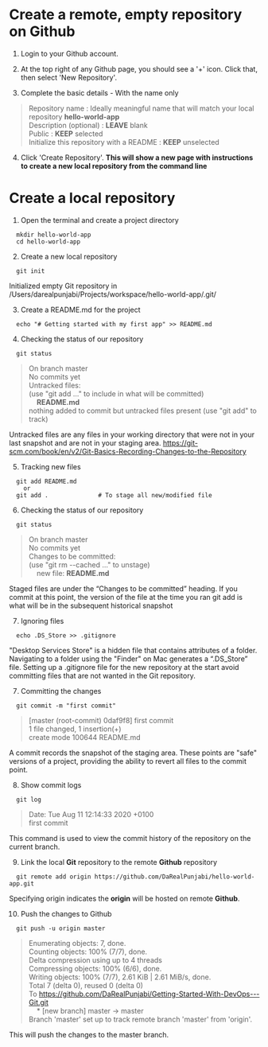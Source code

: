 # Create a remote, empty repository on Github

1. Login to your Github account.

2. At the top right of any Github page, you should see a '+' icon. Click that, then select 'New Repository'.

3. Complete the basic details - With the name only

> Repository name : Ideally meaningful name that will match your local repository **hello-world-app** <br />
> Description (optional) : **LEAVE** blank <br />
> Public : **KEEP** selected <br />
> Initialize this repository with a README : **KEEP** unselected <br />

4. Click 'Create Repository'. **This will show a new page with instructions to create a new local repository from the command line**


# Create a local repository

1. Open the terminal and create a project directory
```
  mkdir hello-world-app
  cd hello-world-app
```

2. Create a new local repository
```
  git init
```

Initialized empty Git repository in /Users/darealpunjabi/Projects/workspace/hello-world-app/.git/

3. Create a README.md for the project
```
  echo "# Getting started with my first app" >> README.md
```

4. Checking the status of our repository
```
  git status
```

> On branch master <br />
> No commits yet <br />
> Untracked files: <br />
> (use "git add <file>..." to include in what will be committed) <br />
> &nbsp;&nbsp;&nbsp;&nbsp;**README.md** <br />
> nothing added to commit but untracked files present (use "git add" to track) <br />

Untracked files are any files in your working directory that were not in your last snapshot and are not in your staging area.
https://git-scm.com/book/en/v2/Git-Basics-Recording-Changes-to-the-Repository

5. Tracking new files
```
  git add README.md
    or
  git add .              # To stage all new/modified file
```

6. Checking the status of our repository
```
  git status
```

> On branch master <br />
> No commits yet <br />
> Changes to be committed: <br />
> (use "git rm --cached <file>..." to unstage) <br />
> &nbsp;&nbsp;&nbsp;&nbsp;new file:   **README.md** <br />

Staged files are under the “Changes to be committed” heading. If you commit at this point, the version of the file at the time you ran git add is what will be in the subsequent historical snapshot

7. Ignoring files
```
  echo .DS_Store >> .gitignore
```

"Desktop Services Store" is a hidden file that contains attributes of a folder. Navigating to a folder using the "Finder" on Mac generates a “.DS_Store” file. Setting up a .gitignore file for the new repository at the start avoid committing files that are not wanted in the Git repository.

7. Committing the changes
```
  git commit -m "first commit"
```


> [master (root-commit) 0daf9f8] first commit <br />
> 1 file changed, 1 insertion(+) <br />
> create mode 100644 README.md <br />

A commit records the snapshot of the staging area. These points are "safe" versions of a project, providing the ability to revert all files to the commit point.

8. Show commit logs
```
  git log
```

> Date:   Tue Aug 11 12:14:33 2020 +0100 <br />
> first commit <br />

This command is used to view the commit history of the repository on the current branch.


9. Link the local **Git** repository to the remote **Github** repository
```
  git remote add origin https://github.com/DaRealPunjabi/hello-world-app.git
```

Specifying origin indicates the **origin** will be hosted on remote **Github**.

10.  Push the changes to Github
```
  git push -u origin master
```
> Enumerating objects: 7, done. <br />
> Counting objects: 100% (7/7), done. <br />
> Delta compression using up to 4 threads <br />
> Compressing objects: 100% (6/6), done. <br />
> Writing objects: 100% (7/7), 2.61 KiB | 2.61 MiB/s, done. <br />
> Total 7 (delta 0), reused 0 (delta 0)<br />
> To https://github.com/DaRealPunjabi/Getting-Started-With-DevOps---Git.git <br />
> &nbsp;&nbsp;&nbsp;&nbsp;* [new branch]      master -> master <br />
> Branch 'master' set up to track remote branch 'master' from 'origin'.<br />

This will push the changes to the master branch.
